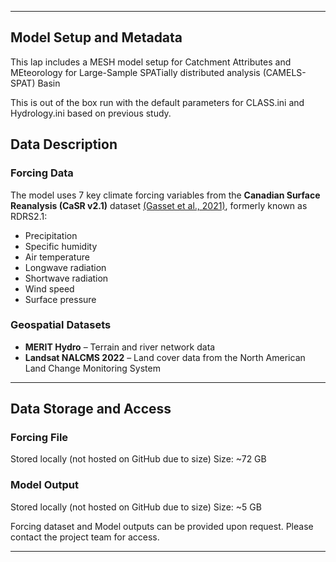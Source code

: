 
---

## Model Setup and Metadata

This lap includes a MESH model setup for Catchment Attributes and MEteorology for Large-Sample SPATially distributed analysis (CAMELS-SPAT) Basin

This is out of the box run with the default parameters for CLASS.ini and Hydrology.ini based on previous study.

## Data Description

### Forcing Data

The model uses 7 key climate forcing variables from the **Canadian Surface Reanalysis (CaSR v2.1)** dataset [(Gasset et al., 2021)](https://doi.org/10.5194/essd-13-4269-2021), formerly known as RDRS2.1:

- Precipitation  
- Specific humidity  
- Air temperature  
- Longwave radiation  
- Shortwave radiation  
- Wind speed  
- Surface pressure  

### Geospatial Datasets

- **MERIT Hydro** – Terrain and river network data 
- **Landsat NALCMS 2022** – Land cover data from the North American Land Change Monitoring System

---

## Data Storage and Access

### Forcing File
Stored locally (not hosted on GitHub due to size)
Size: ~72 GB

### Model Output
Stored locally (not hosted on GitHub due to size) 
Size: ~5 GB

Forcing dataset and Model outputs can be provided upon request. Please contact the project team for access.

---
